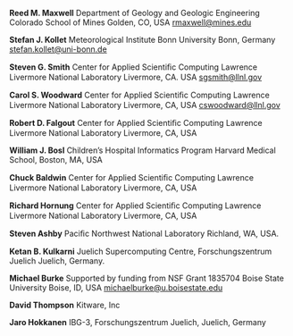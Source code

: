 **Reed M. Maxwell** 
Department of Geology and Geologic Engineering
Colorado School of Mines
Golden, CO, USA
rmaxwell@mines.edu

**Stefan J. Kollet**
Meteorological Institute
Bonn University
Bonn, Germany
stefan.kollet@uni-bonn.de

**Steven G. Smith**
Center for Applied Scientiﬁc Computing
Lawrence Livermore National Laboratory
Livermore, CA. USA
sgsmith@llnl.gov

**Carol S. Woodward**
Center for Applied Scientiﬁc Computing
Lawrence Livermore National Laboratory
Livermore, CA, USA
cswoodward@llnl.gov

**Robert D. Falgout**
Center for Applied Scientiﬁc Computing
Lawrence Livermore National Laboratory
Livermore, CA, USA

**William J. Bosl**
Children’s Hospital Informatics Program
Harvard Medical School,
Boston, MA, USA

**Chuck Baldwin**
Center for Applied Scientiﬁc Computing
Lawrence Livermore National Laboratory
Livermore, CA, USA

**Richard Hornung**
Center for Applied Scientiﬁc Computing
Lawrence Livermore National Laboratory
Livermore, CA, USA

**Steven Ashby**
Paciﬁc Northwest National Laboratory
Richland, WA, USA.

**Ketan B. Kulkarni**
Juelich Supercomputing Centre, Forschungszentrum Juelich
Juelich, Germany.

**Michael Burke**
Supported by funding from NSF Grant 1835704
Boise State University
Boise, ID, USA
michaelburke@u.boisestate.edu

**David Thompson**
Kitware, Inc

**Jaro Hokkanen**
IBG-3, Forschungszentrum Juelich,
Juelich, Germany
